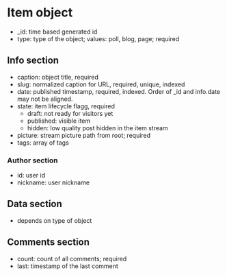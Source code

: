 # Item object
* _id: time based generated id 
* type: type of the object; values: poll, blog, page; required

## Info section
* caption: object title, required
* slug: normalized caption for URL, required, unique, indexed
* date: published timestamp, required, indexed. Order of _id and info.date may not be aligned.
* state: item lifecycle flagg, required
  * draft: not ready for visitors yet 
  * published: visible item
  * hidden: low quality post hidden in the item stream
* picture: stream picture path from root; required
* tags: array of tags

### Author section
* id: user id
* nickname: user nickname

## Data section
* depends on type of object

## Comments section
* count: count of all comments; required
* last: timestamp of the last comment
